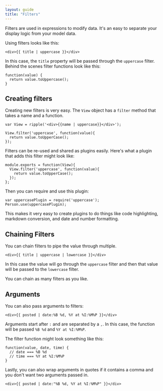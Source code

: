 ```yaml
---
layout: guide
title: "Filters"
---
```


<p class="Copy-lead">Filters are used in expressions to modify data. It's an easy to separate your display logic from your model data.</p>

Using filters looks like this:

<pre class="Code Code--small"><code>&lt;div>&#123;&#123; title | uppercase }}&lt;/div></code></pre>

In this case, the `title` property will be passed through the `uppercase` filter. Behind the scenes filter functions look like this:

<pre class="Code Code--small" data-language="js"><code>function(value) {
  return value.toUppercase();
}</code></pre>

## Creating filters

Creating new filters is very easy. The `View` object has a `filter` method that takes a name and a function.

<pre class="Code" data-language="js">
<code>var View = ripple('&lt;div>&#123;&#123;name | uppercase}}&lt;/div>');

View.filter('uppercase', function(value){
  return value.toUpperCase();
});</code></pre>

Filters can be re-used and shared as plugins easily. Here's what a plugin that adds this filter might look like:

<pre class="Code" data-language="js">
<code>module.exports = function(View){
  View.filter('uppercase', function(value){
    return value.toUpperCase();
  });
};</code></pre>

Then you can require and use this plugin:

<pre class="Code" data-language="js">
<code>var uppercasePlugin = require('uppercase');
Person.use(uppercasePlugin);</code></pre>

This makes it very easy to create plugins to do things like code highlighting, markdown conversion, and date and number formatting.

## Chaining Filters

You can chain filters to pipe the value through multiple.

<pre class="Code Code--small"><code>&lt;div>&#123;&#123; title | uppercase | lowercase }}&lt;/div></code></pre>

In this case the value will go through the `uppercase` filter and then that value will be passed to the `lowercase` filter.

You can chain as many filters as you like.

## Arguments

You can also pass arguments to filters:

<pre class="Code Code--small"><code>&lt;div>&#123;&#123; posted | date:%B %d, %Y at %I:%M%P }}&lt;/div></code></pre>

Arguments start after `:` and are separated by a `,`. In this case, the function will be passed `%B %d` and `%Y at %I:%M%P`.

The filter function might look something like this:

<pre class="Code Code--small" data-language="js"><code>function(value, date, time) {
  // date === %B %d
  // time === %Y at %I:%M%P
}</code></pre>

Lastly, you can also wrap arguments in quotes if it contains a comma and you don't want two arguments passed in.

<pre class="Code Code--small"><code>&lt;div>&#123;&#123; posted | date:"%B %d, %Y at %I:%M%P" }}&lt;/div></code></pre>